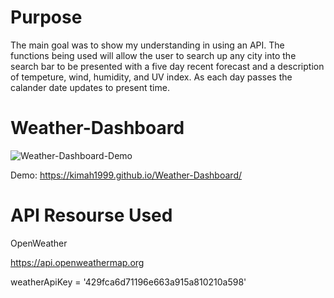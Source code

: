 # Purpose
The main goal was to show my understanding in using an API. The functions being used will allow the user to search up any city into the search bar to be presented with a five day recent forecast and a description of tempeture, wind, humidity, and UV index. As each day passes the calander date updates to present time. 

# Weather-Dashboard
![Weather-Dashboard-Demo](https://user-images.githubusercontent.com/87666809/140631374-37a94f72-92ed-4da3-a888-21c8a766c17f.png)

Demo: https://kimah1999.github.io/Weather-Dashboard/


# API Resourse Used
OpenWeather

https://api.openweathermap.org

weatherApiKey = '429fca6d71196e663a915a810210a598'
